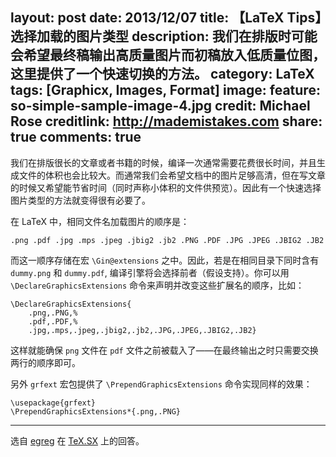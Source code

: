 layout: post
date: 2013/12/07
title: 【LaTeX Tips】选择加载的图片类型
description: 我们在排版时可能会希望最终稿输出高质量图片而初稿放入低质量位图，这里提供了一个快速切换的方法。
category: LaTeX
tags: [Graphicx, Images, Format]
image:
  feature: so-simple-sample-image-4.jpg
  credit: Michael Rose
  creditlink: http://mademistakes.com
share: true
comments: true
---

我们在排版很长的文章或者书籍的时候，编译一次通常需要花费很长时间，并且生成文件的体积也会比较大。而通常我们会希望文档中的图片足够高清，但在写文章的时候又希望能节省时间（同时声称小体积的文件供预览）。因此有一个快速选择图片类型的方法就变得很有必要了。

<!--more-->

在 LaTeX 中，相同文件名加载图片的顺序是：

    .png .pdf .jpg .mps .jpeg .jbig2 .jb2 .PNG .PDF .JPG .JPEG .JBIG2 .JB2

而这一顺序存储在宏 `\Gin@extensions` 之中。因此，若是在相同目录下同时含有 `dummy.png` 和 `dummy.pdf`, 编译引擎将会选择前者（假设支持）。你可以用 `\DeclareGraphicsExtensions` 命令来声明并改变这些扩展名的顺序，比如：

    \DeclareGraphicsExtensions{
        .png,.PNG,%
        .pdf,.PDF,%
        .jpg,.mps,.jpeg,.jbig2,.jb2,.JPG,.JPEG,.JBIG2,.JB2}

这样就能确保 `png` 文件在 `pdf` 文件之前被载入了——在最终输出之时只需要交换两行的顺序即可。

另外 `grfext` 宏包提供了 `\PrependGraphicsExtensions` 命令实现同样的效果：

    \usepackage{grfext}
    \PrependGraphicsExtensions*{.png,.PNG}

-------------------------------------

选自 [egreg](http://profs.scienze.univr.it/~gregorio/) 在 [TeX.SX](http://tex.stackexchange.com/a/45502/38350) 上的回答。
